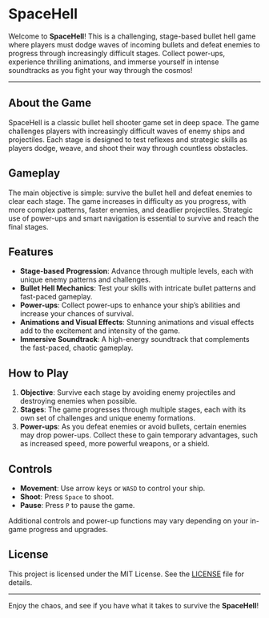 # SpaceHell

Welcome to **SpaceHell**! This is a challenging, stage-based bullet hell game where players must dodge waves of incoming bullets and defeat enemies to progress through increasingly difficult stages. Collect power-ups, experience thrilling animations, and immerse yourself in intense soundtracks as you fight your way through the cosmos!

---

## About the Game

SpaceHell is a classic bullet hell shooter game set in deep space. The game challenges players with increasingly difficult waves of enemy ships and projectiles. Each stage is designed to test reflexes and strategic skills as players dodge, weave, and shoot their way through countless obstacles.

## Gameplay

The main objective is simple: survive the bullet hell and defeat enemies to clear each stage. The game increases in difficulty as you progress, with more complex patterns, faster enemies, and deadlier projectiles. Strategic use of power-ups and smart navigation is essential to survive and reach the final stages.

## Features

- **Stage-based Progression**: Advance through multiple levels, each with unique enemy patterns and challenges.
- **Bullet Hell Mechanics**: Test your skills with intricate bullet patterns and fast-paced gameplay.
- **Power-ups**: Collect power-ups to enhance your ship’s abilities and increase your chances of survival.
- **Animations and Visual Effects**: Stunning animations and visual effects add to the excitement and intensity of the game.
- **Immersive Soundtrack**: A high-energy soundtrack that complements the fast-paced, chaotic gameplay.

## How to Play

1. **Objective**: Survive each stage by avoiding enemy projectiles and destroying enemies when possible.
2. **Stages**: The game progresses through multiple stages, each with its own set of challenges and unique enemy formations.
3. **Power-ups**: As you defeat enemies or avoid bullets, certain enemies may drop power-ups. Collect these to gain temporary advantages, such as increased speed, more powerful weapons, or a shield.

## Controls

- **Movement**: Use arrow keys or `WASD` to control your ship.
- **Shoot**: Press `Space` to shoot.
- **Pause**: Press `P` to pause the game.

Additional controls and power-up functions may vary depending on your in-game progress and upgrades.

## License

This project is licensed under the MIT License. See the [LICENSE](LICENSE) file for details.

---

Enjoy the chaos, and see if you have what it takes to survive the **SpaceHell**!
